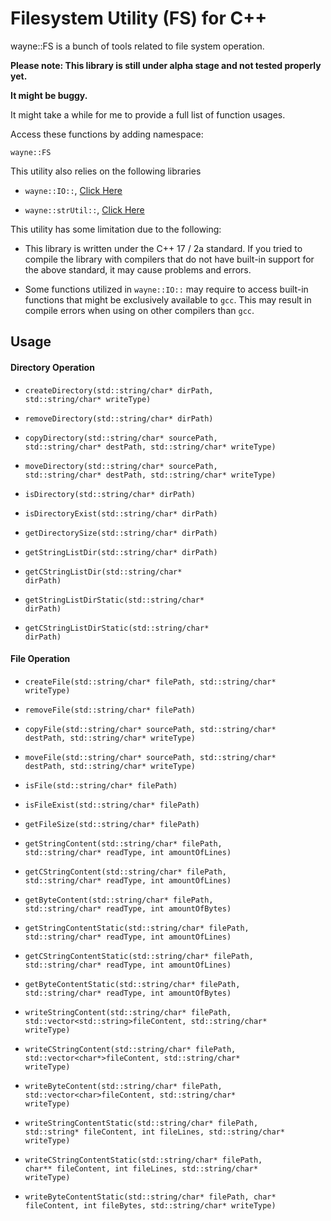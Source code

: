 # Filesystem Utility (FS) for C++

wayne::FS is a bunch of tools related to file system operation.

**Please note: This library is still under alpha stage and not tested properly yet.**

**It might be buggy.**

It might take a while for me to provide a full list of function usages.



Access these functions by adding namespace:

<code>wayne::FS</code>

This utility also relies on the following libraries

- <code>wayne::IO::</code>, [Click Here](https://github.com/tlchiu40209/CppToolkit-io)

- <code>wayne::strUtil::</code>, [Click Here](https://github.com/tlchiu40209/CppToolkit-strUtil)

This utility has some limitation due to the following:

- This library is written under the C++ 17 / 2a standard. If you tried to compile the library with compilers that do not have built-in support for the above standard, it may cause problems and errors.

- Some functions utilized in <code>wayne::IO::</code> may require to access built-in functions that might be exclusively available to <code>gcc</code>. This may result in compile errors when using on other compilers than <code>gcc</code>.



## Usage

#### Directory Operation

- <code>createDirectory(std::string/char* dirPath, std::string/char* writeType)</code>

- <code>removeDirectory(std::string/char* dirPath)</code>

- <code>copyDirectory(std::string/char* sourcePath, std::string/char* destPath, std::string/char* writeType)</code>

- <code>moveDirectory(std::string/char* sourcePath, std::string/char* destPath, std::string/char* writeType)</code>

- <code>isDirectory(std::string/char* dirPath)</code>

- <code>isDirectoryExist(std::string/char* dirPath)</code>

- <code>getDirectorySize(std::string/char* dirPath)</code>

- <code>getStringListDir(std::string/char* dirPath)</code>

- <code>getCStringListDir(std::string/char* dirPath)</code>

- <code>getStringListDirStatic(std::string/char* dirPath)</code>

- <code>getCStringListDirStatic(std::string/char* dirPath)</code>



#### File Operation

- <code>createFile(std::string/char* filePath, std::string/char* writeType)</code>

- <code>removeFile(std::string/char* filePath)</code>

- <code>copyFile(std::string/char* sourcePath, std::string/char* destPath, std::string/char* writeType)</code>

- <code>moveFile(std::string/char* sourcePath, std::string/char* destPath, std::string/char* writeType)</code>

- <code>isFile(std::string/char* filePath)</code>

- <code>isFileExist(std::string/char* filePath)</code>

- <code>getFileSize(std::string/char* filePath)</code>

- <code>getStringContent(std::string/char* filePath, std::string/char* readType, int amountOfLines)</code>

- <code>getCStringContent(std::string/char* filePath, std::string/char* readType, int amountOfLines)</code>

- <code>getByteContent(std::string/char* filePath, std::string/char* readType, int amountOfBytes)</code>

- <code>getStringContentStatic(std::string/char* filePath, std::string/char* readType, int amountOfLines)</code>

- <code>getCStringContentStatic(std::string/char* filePath, std::string/char* readType, int amountOfLines)</code>

- <code>getByteContentStatic(std::string/char* filePath, std::string/char* readType, int amountOfBytes)</code>

- <code>writeStringContent(std::string/char* filePath, std::vector\<std::string\>fileContent, std::string/char* writeType)</code>

- <code>writeCStringContent(std::string/char* filePath, std::vector\<char\*\>fileContent, std::string/char* writeType)</code>

- <code>writeByteContent(std::string/char* filePath, std::vector\<char\>fileContent, std::string/char* writeType)</code>

- <code>writeStringContentStatic(std::string/char* filePath, std::string* fileContent, int fileLines, std::string/char* writeType)</code>

- <code>writeCStringContentStatic(std::string/char* filePath, char\*\*  fileContent, int fileLines, std::string/char* writeType)</code>

- <code>writeByteContentStatic(std::string/char* filePath, char* fileContent, int fileBytes, std::string/char* writeType)</code>


